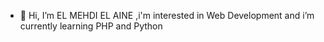 - 👋 Hi, I’m EL MEHDI EL AINE ,i'm interested in Web Development and i’m currently learning PHP and Python
